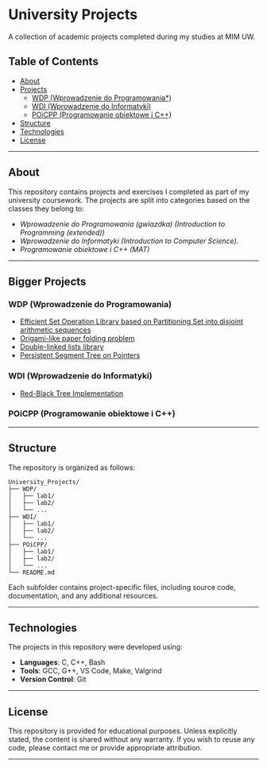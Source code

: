# University Projects

A collection of academic projects completed during my studies at MIM UW.

## Table of Contents

- [About](#about)
- [Projects](#projects)
  - [WDP (Wprowadzenie do Programowania*)](#wdp-wprowadzenie-do-programowania)
  - [WDI (Wprowadzenie do Informatyki)](#wdi-wprowadzenie-do-informatyki)
  - [POiCPP (Programowanie obiektowe i C++)](#poicpp-programowanie-obiektowe-i-c)
- [Structure](#structure)
- [Technologies](#technologies)
- [License](#license)

---

## About

This repository contains projects and exercises I completed as part of my university coursework.
The projects are split into categories based on the classes they belong to:
 - *Wprowadzenie do Programowania (gwiazdka) (Introduction to Programming (extended))*
 - *Wprowadzenie do Informatyki (Introduction to Computer Science)*.
 - *Programowanie obiektowe i C++ (MAT)*

---

## Bigger Projects

### WDP (Wprowadzenie do Programowania)
 - [Efficient Set Operation Library based on Partitioning Set into disjoint arithmetic sequences](/WDP/lab3/)
 - [Origami-like paper folding problem](/WDP/lab5/)
 - [Double-linked lists library](/WDP/lab6/)
 - [Persistent Segment Tree on Pointers](/WDP/lab7/)

### WDI (Wprowadzenie do Informatyki)
 - [Red-Black Tree Implementation](/WDI/redblacktree)

### POiCPP (Programowanie obiektowe i C++)

---

## Structure

The repository is organized as follows:
```
University_Projects/
├── WDP/
│   ├── lab1/
│   ├── lab2/
│   └── ...
├── WDI/
│   ├── lab1/
│   ├── lab2/
│   └── ...
├── POiCPP/
│   ├── lab1/
│   ├── lab2/
│   └── ...
└── README.md
```

Each subfolder contains project-specific files, including source code, documentation, and any additional resources.

---

## Technologies

The projects in this repository were developed using:
- **Languages**: C, C++, Bash
- **Tools**: GCC, G++, VS Code, Make, Valgrind
- **Version Control**: Git

---

## License

This repository is provided for educational purposes. Unless explicitly stated, the content is shared without any warranty.
If you wish to reuse any code, please contact me or provide appropriate attribution.

---

